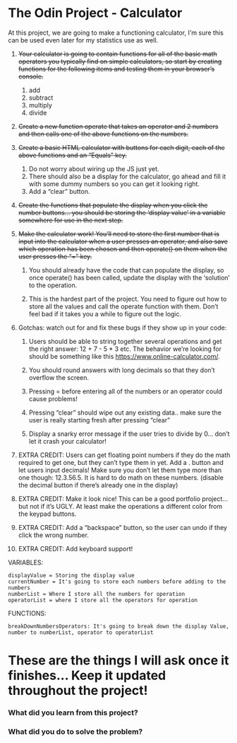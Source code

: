 # The Odin Project - Calculator

At this project, we are going to make a functioning calculator,
I'm sure this can be used even later for my statistics use as well.

1. ~~Your calculator is going to contain functions for all of the basic math operators you typically find on simple calculators, so start by creating functions for the following items and testing them in your browser’s console.~~

    1. add
    2. subtract
    3. multiply
    4. divide

2. ~~Create a new function operate that takes an operator and 2 numbers and then calls one of the above functions on the numbers.~~

3. ~~Create a basic HTML calculator with buttons for each digit, each of the above functions and an “Equals” key.~~

    1. Do not worry about wiring up the JS just yet.
    2. There should also be a display for the calculator, go ahead and fill it with some dummy numbers so you can get it looking right.
    3. Add a “clear” button.

4. ~~Create the functions that populate the display when you click the number buttons… you should be storing the ‘display value’ in a variable somewhere for use in the next step.~~

5. ~~Make the calculator work! You’ll need to store the first number that is input into the calculator when a user presses an operator, and also save which operation has been chosen and then operate() on them when the user presses the “=” key.~~

    1. You should already have the code that can populate the display, so once operate() has been called, update the display with the ‘solution’ to the operation.

    2. This is the hardest part of the project. You need to figure out how to store all the values and call the operate function with them. Don’t feel bad if it takes you a while to figure out the logic.

6. Gotchas: watch out for and fix these bugs if they show up in your code:

    1. Users should be able to string together several operations and get the right answer: 12 + 7 - 5 * 3 etc. The behavior we’re looking for should be something like this https://www.online-calculator.com/.

    2. You should round answers with long decimals so that they don’t overflow the screen.

    3. Pressing = before entering all of the numbers or an operator could cause problems!

    4. Pressing “clear” should wipe out any existing data.. make sure the user is really starting fresh after pressing “clear”

    5. Display a snarky error message if the user tries to divide by 0… don’t let it crash your calculator!

7. EXTRA CREDIT: Users can get floating point numbers if they do the math required to get one, but they can’t type them in yet. Add a . button and let users input decimals! Make sure you don’t let them type more than one though: 12.3.56.5. It is hard to do math on these numbers. (disable the decimal button if there’s already one in the display)

8. EXTRA CREDIT: Make it look nice! This can be a good portfolio project… but not if it’s UGLY. At least make the operations a different color from the keypad buttons.

9. EXTRA CREDIT: Add a “backspace” button, so the user can undo if they click the wrong number.

10. EXTRA CREDIT: Add keyboard support!

VARIABLES:

    displayValue = Storing the display value
    currentNumber = It's going to store each numbers before adding to the numbers
    numberList = Where I store all the numbers for operation
    operatorList = where I store all the operators for operation

FUNCTIONS:

    breakDownNumbersOperators: It's going to break down the display Value, number to numberList, operator to operatorList
# These are the things I will ask once it finishes... Keep it updated throughout the project!

### What did you learn from this project?

### What did you do to solve the problem?
